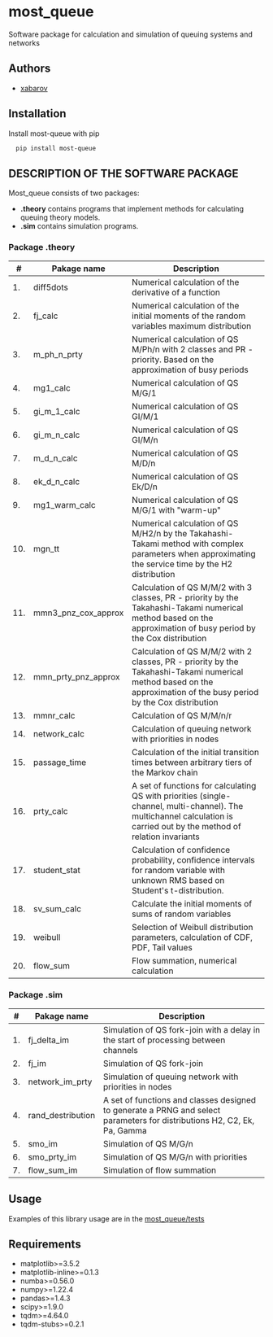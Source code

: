 # most_queue
Software package for calculation and simulation of queuing systems and networks

## Authors
- [xabarov](https://github.com/xabarov)

## Installation
Install most-queue with pip
```bash
  pip install most-queue
```

## DESCRIPTION OF THE SOFTWARE PACKAGE
Most_queue consists of two packages:
 - **.theory** contains programs that implement methods for calculating queuing theory models. 
 - **.sim** contains simulation programs. 

### Package .theory
| #  | Pakage name | Description |
| ------------- | ------------- |------------- |
| 1. | diff5dots  | Numerical calculation of the derivative of a function |
| 2.  | fj_calc | Numerical calculation of the initial moments of the random variables maximum distribution  | 
| 3.  | m_ph_n_prty | Numerical calculation of QS M/Ph/n with 2 classes and PR - priority. Based on the approximation of busy periods |
| 4.  | mg1_calc | Numerical calculation of QS M/G/1 |
| 5.  | gi_m_1_calc | Numerical calculation of QS GI/M/1 |
| 6.  | gi_m_n_calc | Numerical calculation of QS GI/M/n |
| 7.  | m_d_n_calc | Numerical calculation of QS M/D/n |
| 8.  | ek_d_n_calc | Numerical calculation of QS Ek/D/n |
| 9.  | mg1_warm_calc | Numerical calculation of QS M/G/1 with "warm-up"  |
| 10.  | mgn_tt | Numerical calculation of QS M/H2/n by the Takahashi-Takami method with complex parameters when approximating the service time by the H2 distribution |
| 11.  | mmn3_pnz_cox_approx | Calculation of QS M/M/2 with 3 classes, PR - priority by the Takahashi-Takami numerical method based on the approximation of busy period by the Cox distribution |
| 12.  | mmn_prty_pnz_approx | Calculation of QS M/M/2 with 2 classes, PR - priority by the Takahashi-Takami numerical method based on the approximation of the busy period by the Cox distribution |
| 13.  | mmnr_calc | Calculation of QS M/M/n/r |
| 14.  | network_calc | Calculation of queuing network with priorities in nodes |
| 15.  | passage_time | Calculation of the initial transition times between arbitrary tiers of the Markov chain |
| 16.  | prty_calc | A set of functions for calculating QS with priorities (single-channel, multi-channel). The multichannel calculation is carried out by the method of relation invariants|
| 17.  | student_stat | Calculation of confidence probability, confidence intervals for random variable with unknown RMS based on Student's t-distribution. |
| 18.  | sv_sum_calc | Calculate the initial moments of sums of random variables |
| 19.  | weibull | Selection of Weibull distribution parameters, calculation of CDF, PDF, Tail values |
| 20.  | flow_sum | Flow summation, numerical calculation |
### Package .sim
| #  | Pakage name | Description |
| ------------- | ------------- |------------- |
| 1.  | fj_delta_im | Simulation of QS fork-join with a delay in the start of processing between channels | 
| 2.  | fj_im | Simulation of QS fork-join | 
| 3.  | network_im_prty | Simulation of queuing network with priorities in nodes | 
| 4.  | rand_destribution | A set of functions and classes designed to generate a PRNG and select parameters for distributions H2, C2, Ek, Pa, Gamma | 
| 5.  | smo_im | Simulation of QS M/G/n | 
| 6.  | smo_prty_im | Simulation of QS M/G/n with priorities  | 
| 7.  | flow_sum_im  | Simulation of flow summation | 

## Usage
Examples of this library usage are in the [most_queue/tests](https://github.com/xabarov/mps/tree/main/most_queue/tests)

## Requirements
* matplotlib>=3.5.2
* matplotlib-inline>=0.1.3
* numba>=0.56.0
* numpy>=1.22.4
* pandas>=1.4.3
* scipy>=1.9.0
* tqdm>=4.64.0
* tqdm-stubs>=0.2.1






